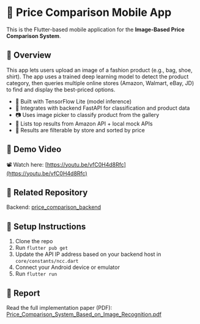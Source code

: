 # 📱 Price Comparison Mobile App

This is the Flutter-based mobile application for the **Image-Based Price Comparison System**.

## 🎯 Overview

This app lets users upload an image of a fashion product (e.g., bag, shoe, shirt). The app uses a trained deep learning model to detect the product category, then queries multiple online stores (Amazon, Walmart, eBay, JD) to find and display the best-priced options.

- 🧠 Built with TensorFlow Lite (model inference)
- 📡 Integrates with backend FastAPI for classification and product data
- 📷 Uses image picker to classify product from the gallery
- 🛒 Lists top results from Amazon API + local mock APIs
- 🔎 Results are filterable by store and sorted by price

## 📸 Demo Video

📽️ Watch here: [https://youtu.be/vfC0H4d8Rfc](https://youtu.be/vfC0H4d8Rfc)

## 🔗 Related Repository

Backend: [price_comparison_backend](https://github.com/ashikulislamdev/price_comparison_backend)


## 🚀 Setup Instructions

1. Clone the repo
2. Run `flutter pub get`
3. Update the API IP address based on your backend host in `core/constants/ncc.dart`
4. Connect your Android device or emulator
5. Run `flutter run`

## 📘 Report

Read the full implementation paper (PDF): [Price_Comparison_System_Based_on_Image_Recognition.pdf](./Price_Comparison_System_Based_on_Image_Recognition.pdf)
